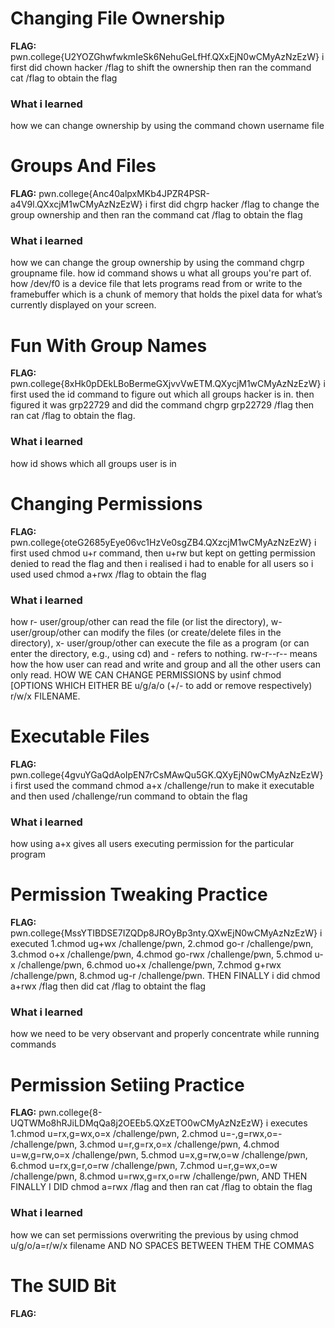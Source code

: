 # Changing File Ownership 

**FLAG:** pwn.college{U2YOZGhwfwkmIeSk6NehuGeLfHf.QXxEjN0wCMyAzNzEzW}
i first did chown hacker /flag to shift the ownership then ran the command cat /flag to obtain the flag 

### What i learned 
how we can change ownership by using the command chown username file

# Groups And Files 

**FLAG:** pwn.college{Anc40alpxMKb4JPZR4PSR-a4V9l.QXxcjM1wCMyAzNzEzW}
i first did chgrp hacker /flag to change the group ownership and then ran the command cat /flag to obtain the flag

### What i learned 
how we can change the group ownership by using the command chgrp groupname file. how id command shows u what all groups you're part of. how /dev/f0 is a device file that lets programs read from or write to the framebuffer which is a chunk of memory that holds the pixel data for what’s currently displayed on your screen.

# Fun With Group Names

**FLAG:** pwn.college{8xHk0pDEkLBoBermeGXjvvVwETM.QXycjM1wCMyAzNzEzW}
i first used the id command to figure out which all groups hacker is in. then figured it was grp22729 and did the command chgrp grp22729 /flag then ran cat /flag to obtain the flag.

### What i learned 
how id shows which all groups user is in 

# Changing Permissions 

**FLAG:** pwn.college{oteG2685yEye06vc1HzVe0sgZB4.QXzcjM1wCMyAzNzEzW}
i first used chmod u+r command, then u+rw  but kept on getting permission denied to read the flag and then i realised i had to enable for all users so i used used chmod a+rwx /flag to obtain the flag 

### What i learned 
how r-  user/group/other can read the file (or list the directory), w- user/group/other can modify the files (or create/delete files in the directory), x- user/group/other can execute the file as a program (or can enter the directory, e.g., using cd) and - refers to nothing.  rw-r--r-- means how the how user can read and write and group and all the other users can only read. HOW WE CAN CHANGE PERMISSIONS by usinf chmod [OPTIONS WHICH EITHER BE u/g/a/o (+/- to add or remove respectively) r/w/x  FILENAME. 

# Executable Files 

**FLAG:** pwn.college{4gvuYGaQdAoIpEN7rCsMAwQu5GK.QXyEjN0wCMyAzNzEzW}
i first used the command chmod a+x /challenge/run to make it executable and then used /challenge/run command to obtain the flag

### What i learned 
how using a+x gives all users executing permission for the particular program 

# Permission Tweaking Practice 

**FLAG:** pwn.college{MssYTIBDSE7IZQDp8JROyBp3nty.QXwEjN0wCMyAzNzEzW}
i executed 1.chmod ug+wx /challenge/pwn, 2.chmod go-r /challenge/pwn, 3.chmod o+x /challenge/pwn, 4.chmod go-rwx /challenge/pwn, 5.chmod u-x /challenge/pwn, 6.chmod uo+x /challenge/pwn, 7.chmod g+rwx /challenge/pwn, 8.chmod ug-r /challenge/pwn. THEN FINALLY i did chmod a+rwx /flag then did cat /flag to obtaint the flag

### What i learned 
how we need to be very observant and properly concentrate while running commands 

# Permission Setiing Practice 

**FLAG:** pwn.college{8-UQTWMo8hRJiLDMqQa8j2OEEb5.QXzETO0wCMyAzNzEzW}
i executes 1.chmod u=rx,g=wx,o=x /challenge/pwn, 2.chmod u=-,g=rwx,o=- /challenge/pwn, 3.chmod u=r,g=rx,o=x /challenge/pwn, 4.chmod u=w,g=rw,o=x /challenge/pwn, 5.chmod u=x,g=rw,o=w /challenge/pwn, 6.chmod u=rx,g=r,o=rw /challenge/pwn, 7.chmod u=r,g=wx,o=w /challenge/pwn, 8.chmod u=rwx,g=rx,o=rw /challenge/pwn, AND THEN FINALLY I DID chmod a=rwx /flag and then ran cat /flag to obtain the flag 

### What i learned 
how we can set permissions overwriting the previous by using chmod u/g/o/a=r/w/x filename AND NO SPACES BETWEEN THEM THE COMMAS

# The SUID Bit

**FLAG:**
